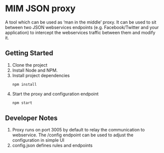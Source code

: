 # MIM JSON proxy

A tool which can be used as ‘man in the middle’ proxy. It can be used to sit between two JSON webservices endpoints (e.g. Facebook/Twitter and your application) to intercept the webservices traffic between them and modify it.

## Getting Started
1. Clone the project
1. Install Node and NPM.
1. Install project dependencies
    ```bash
    npm install
    ```
1. Start the proxy and configuration endpoint
    ```bash
    npm start
    ```

## Developer Notes
1. Proxy runs on port 3005 by default to relay the communication to webservice. The /config endpoint can be used to adjust the configuration in simple UI
1. config.json defines rules and endpoints
